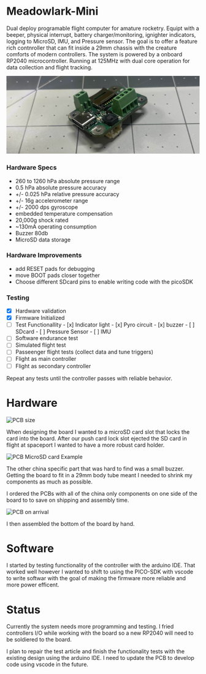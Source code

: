 # Meadowlark-Mini

Dual deploy programable flight computer for amature rocketry. Equipt with a beeper, physical interrupt, battery charger/monitoring, ignighter indicators, logging to MicroSD, IMU, and Pressure sensor. The goal is to offer a feature rich contnroller that can fit inside a 29mm chassis with the creature comforts of modern controllers. The system is powered by a onboard RP2040 microcontroller. Running at 125MHz with dual core operation for data collection and flight tracking.  

![Banner showing PCB](https://github.com/colinhalebrown/Meadowlark-Mini/blob/main/Documentation/images/banner.jpg)

### Hardware Specs
* 260 to 1260 hPa absolute pressure range
* 0.5 hPa absolute pressure accuracy
* +/- 0.025 hPa relative pressure accuracy
* +/- 16g accelerometer range
* +/- 2000 dps gyroscope
* embedded temperature compensation
* 20,000g shock rated
* ~130mA operating consumption 
* Buzzer 80db
* MicroSD data storage

### Hardware Improvements
* add RESET pads for debugging
* move BOOT pads closer together
* Choose different SDcard pins to enable writing code with the picoSDK

### Testing
- [x] Hardware validation
- [x] Firmware Initialized
- [ ] Test Functionallity
        - [x] Indicator light
        - [x] Pyro circuit
        - [x] buzzer
        - [ ] SDcard
        - [ ] Pressure Sensor
        - [ ] IMU
- [ ] Software endurance test
- [ ] Simulated flight test
- [ ] Passeenger flight tests (collect data and tune triggers)
- [ ] Flight as main controller
- [ ] Flight as secondary controller

Repeat any tests until the controller passes with reliable behavior.

# Hardware
![PCB size](https://github.com/colinhalebrown/Meadowlark-Mini/blob/main/Documentation/images/IMG_4509.jpg)

When designing the board I wanted to a microSD card slot that locks the card into the board. After our push card lock slot ejected the SD card in flight at spaceport I wanted to have a more robust card holder. 

![PCB MicroSD card Example](https://github.com/colinhalebrown/Meadowlark-Mini/blob/main/Documentation/images/IMG_4576.jpg)

The other china specific part that was hard to find was a small buzzer. Getting the board to fit in a 29mm body tube meant I needed to shrink my components as much as possible.

I ordered the PCBs with all of the china only components on one side of the board to to save on shipping and assembly time.

![PCB on arrival](https://github.com/colinhalebrown/Meadowlark-Mini/blob/main/Documentation/images/IMG_4507.jpg)

I then assembled the bottom of the board by hand.


# Software
I started by testing functionality of the controller with the arduino IDE. That worked well however I wanted to shift to using the PICO-SDK with vscode to write softwar with the goal of making the firmware more reliable and more power efficent.

# Status
Currently the system needs more programming and testing. I fried controllers I/O while working with the board so a new RP2040 will need to be soldiered to the board. 

I plan to repair the test article and finish the functionality tests with the existing design using the arduino IDE. I need to update the PCB to develop code using vscode in the future.
